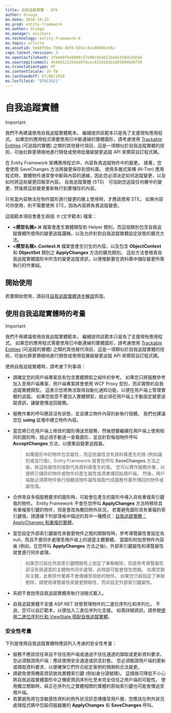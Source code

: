 ```yaml
---
title: 自我追蹤實體 - EF6
author: divega
ms.date: 2016-10-23
ms.prod: entity-framework
ms.author: divega
ms.manager: avickers
ms.technology: entity-framework-6
ms.topic: article
ms.assetid: 5e60f5be-7bbb-4bf8-835e-0ac808d6c84a
caps.latest.revision: 3
ms.openlocfilehash: 2fb4e9f4d4008c57e90c49a011bebb320eb2bb58
ms.sourcegitcommit: 45494121254ad4fdcec613d1dd22d850068d6f39
ms.translationtype: HT
ms.contentlocale: zh-TW
ms.lasthandoff: 07/08/2018
ms.locfileid: "37913521"
---
```

# <a name="self-tracking-entities"></a>自我追蹤實體

> [!IMPORTANT]
> 我們不再建議使用自我追蹤實體範本。 繼續提供該範本只是為了支援現有應用程式。 如果您的應用程式需要使用已中斷連線的實體圖形，請考慮使用 [Trackable Entities](http://trackableentities.github.io/) (可追蹤的實體) 之類的其他替代項目，這是一項類似於自我追蹤實體的技術，可由社群更積極地進行開發或使用低層級變更追蹤 API 來撰寫自訂程式碼。

在 Entity Framework 架構應用程式中，內容負責追蹤物件中的變更。 接著，您會使用 SaveChanges 方法將變更保存到資料庫。 使用多層式架構 (N-Tier) 應用程式時，實體物件通常會中斷與內容的連線，因此您必須決定如何追蹤變更，以及如何將這些變更回報至內容。 自我追蹤實體 (STE)　可協助您追蹤任何層中的變更，然後將這些變更重新執行到要儲存的內容。  

只有當內容無法在物件圖形進行變更的層上使用時，才應該使用 STE。 如果內容可供使用，則不需要使用 STE，因為內容將負責追蹤變更。  

這個範本項目會產生兩個 .tt (文字範本) 檔案：  

- **\<模型名稱\>.tt** 檔案會產生實體類型和 Helper 類別，而這個類別包含自我追蹤實體所使用的變更追蹤邏輯，以及允許針對自我追蹤實體設定狀態的擴充方法。  
- **\<模型名稱\>.Context.tt** 檔案會產生衍生的內容，以及包含 **ObjectContext** 和 **ObjectSet** 類別之 **ApplyChanges** 方法的擴充類別。 這些方法會檢查自我追蹤實體圖形中所含的變更追蹤資訊，以便推斷要在資料庫中儲存變更所需執行的作業組。  

## <a name="get-started"></a>開始使用  

若要開始使用，請前往[自我追蹤實體逐步解說](walkthrough.md)頁面。  

## <a name="considerations-when-working-with-self-tracking-entities"></a>使用自我追蹤實體時的考量  
> [!IMPORTANT]
> 我們不再建議使用自我追蹤實體範本。 繼續提供該範本只是為了支援現有應用程式。 如果您的應用程式需要使用已中斷連線的實體圖形，請考慮使用 [Trackable Entities](http://trackableentities.github.io/) (可追蹤的實體) 之類的其他替代項目，這是一項類似於自我追蹤實體的技術，可由社群更積極地進行開發或使用低層級變更追蹤 API 來撰寫自訂程式碼。

使用自我追蹤實體時，請考慮下列事項：  

- 請確定您的用戶端專案具有包含實體類型之組件的參考。 如果您只將服務參考加入至用戶端專案，用戶端專案將會使用 WCF Proxy 型別，而非實際的自我追蹤實體類型。 這表示您將無法取得自動化通知功能，以便在用戶端上管理實體的追蹤。 如果您故意不要加入實體類型，就必須在用戶端上手動設定變更追蹤資訊，讓變更傳送回服務。  
- 服務作業的呼叫應該沒有狀態，並且建立物件內容的新執行個體。 我們也建議您在 **using** 區塊中建立物件內容。  
- 當您將已在用戶端上修改的圖形傳送至服務，然後想要繼續在用戶端上使用相同的圖形時，就必須手動逐一查看圖形，並且針對每個物件呼叫 **AcceptChanges** 方法，以便重設變更追蹤器。  

    > 如果圖形中的物件包含屬性，而這些屬性含有資料庫產生的值 (例如識別或並行值)，Entity Framework 就會在呼叫 **SaveChanges** 方法之後，將這些屬性的值取代為資料庫產生的值。 您可以實作服務作業，以便將已儲存的物件或物件的產生屬性值清單傳回給用戶端。 然後，用戶端就必須將物件執行個體或物件屬性值取代成服務作業所傳回的物件或屬性值。  
- 合併來自多個服務要求的圖形時，可能會在產生的圖形中導入具有重複索引鍵值的物件。 Entity Framework 不會在您呼叫 **ApplyChanges** 方法時移除具有重複索引鍵的物件，但是會改為擲回例外狀況。 若要避免圖形具有重複的索引鍵值，請遵循下列部落格中描述的其中一種模式：[自我追蹤實體：ApplyChanges 和重複的實體](http://go.microsoft.com/fwlink/?LinkID=205119&clcid=0x409)。  
- 當您設定外部索引鍵屬性來變更物件之間的關聯性時，參考導覽屬性會設定為 null，而且不會同步處理至用戶端上的適當主體實體。 當圖形附加至物件內容後 (例如，在您呼叫 **ApplyChanges** 方法之後)，外部索引鍵屬性和導覽屬性就會進行同步處理。  

    > 如果您已經在外部索引鍵關聯性上指定了串聯刪除，但是參考導覽屬性卻沒有與適當的主體物件同步處理，此時就可能會發生問題。 如果您刪除主體，此刪除作業將不會傳播至相依的物件。 如果您已經指定了串聯刪除，請使用導覽屬性來變更關聯性，而非設定外部索引鍵屬性。  
- 系統不會啟用自我追蹤實體來執行消極式載入。  
- 自我追蹤實體不支援 ASP.NET 狀態管理物件的二進位序列化和序列化。 不過，您可以自訂範本，以便加入二進位序列化支援。 如需詳細資訊，請參閱[使用二進位序列化和 ViewState 搭配自我追蹤實體](http://go.microsoft.com/fwlink/?LinkId=199208)。  

### <a name="security-considerations"></a>安全性考量  

下列是使用自我追蹤實體時應該列入考慮的安全性考量：  

- 服務不應該信任來自不信任用戶端或通過不信任通道的擷取或更新資料要求。 您必須驗證用戶端：應該使用安全通道或訊息封套。 您必須驗證用戶端的更新或擷取資料要求，以便確保它們符合給定案例的預期和合法變更。  
- 請避免使用機密資訊做為實體索引鍵 (例如身分證號碼)。 這樣做可降低不小心將自我追蹤實體圖形中之機密資訊序列化至未完全信任之用戶端的可能性。 使用獨立關聯時，與正在序列化之實體相關的實體的原始索引鍵也可能會傳送至用戶端。  
- 若要避免將包含敏感性資料的例外狀況訊息傳播至用戶層，您應該在例外狀況處理程式碼中包裝伺服器層的 **ApplyChanges** 和 **SaveChanges** 呼叫。  
